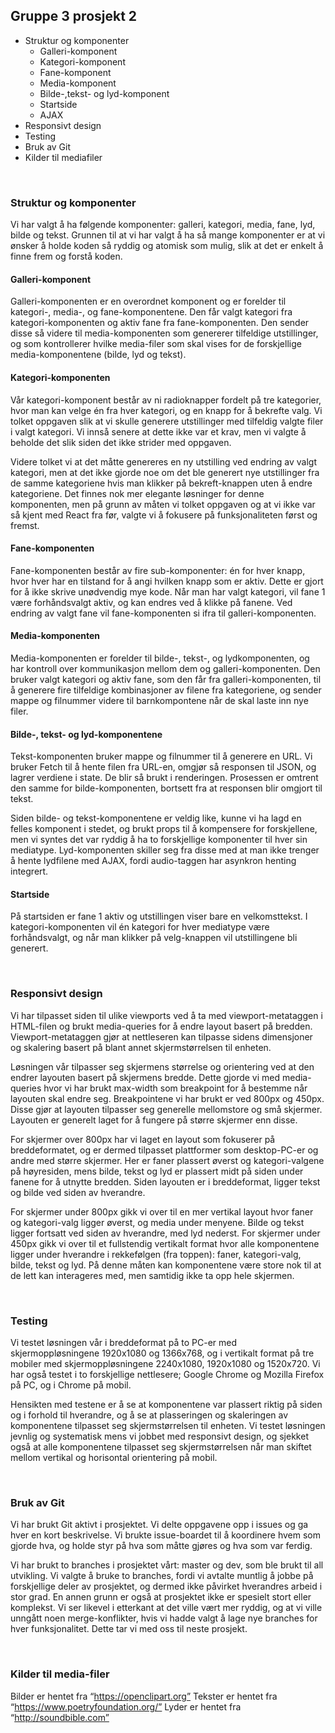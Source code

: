 ## Gruppe 3 prosjekt 2

* Struktur og komponenter
  * Galleri-komponent
  * Kategori-komponent
  * Fane-komponent
  * Media-komponent
  * Bilde-,tekst- og lyd-komponent
  * Startside
  * AJAX
* Responsivt design
* Testing
* Bruk av Git
* Kilder til mediafiler

<br />

### Struktur og komponenter
Vi har valgt å ha følgende komponenter: galleri, kategori, media, fane, lyd, bilde og tekst. Grunnen til at vi har valgt å ha så mange komponenter er at vi ønsker å holde koden så ryddig og atomisk som mulig, slik at det er enkelt å finne frem og forstå koden.

#### Galleri-komponent
Galleri-komponenten er en overordnet komponent og er forelder til kategori-, media-, og fane-komponentene. Den får valgt kategori fra kategori-komponenten og aktiv fane fra fane-komponenten. Den sender disse så videre til media-komponenten som genererer tilfeldige utstillinger, og som kontrollerer hvilke media-filer som skal vises for de forskjellige media-komponentene (bilde, lyd og tekst).

#### Kategori-komponenten
Vår kategori-komponent består av ni radioknapper fordelt på tre kategorier, hvor man kan velge én fra hver kategori, og en knapp for å bekrefte valg. Vi tolket oppgaven slik at vi skulle generere utstillinger med tilfeldig valgte filer i valgt kategori. Vi innså senere at dette ikke var et krav, men vi valgte å beholde det slik siden det ikke strider med oppgaven.

Videre tolket vi at det måtte genereres en ny utstilling ved endring av valgt kategori, men at det ikke gjorde noe om det ble generert nye utstillinger fra de samme kategoriene hvis man klikker på bekreft-knappen uten å endre kategoriene. Det finnes nok mer elegante løsninger for denne komponenten, men på grunn av måten vi tolket oppgaven og at vi ikke var så kjent med React fra før, valgte vi å fokusere på funksjonaliteten først og fremst.

#### Fane-komponenten
Fane-komponenten består av fire sub-komponenter: én for hver knapp, hvor hver har en tilstand for å angi hvilken knapp som er aktiv. Dette er gjort for å ikke skrive unødvendig mye kode. Når man har valgt kategori, vil fane 1 være forhåndsvalgt aktiv, og kan endres ved å klikke på fanene. Ved endring av valgt fane vil fane-komponenten si ifra til galleri-komponenten.

#### Media-komponenten
Media-komponenten er forelder til bilde-, tekst-, og lydkomponenten, og har kontroll over kommunikasjon mellom dem og galleri-komponenten. Den bruker valgt kategori og aktiv fane, som den får fra galleri-komponenten, til å generere fire tilfeldige kombinasjoner av filene fra kategoriene, og sender mappe og filnummer videre til barnkompontene når de skal laste inn nye filer.

#### Bilde-, tekst- og lyd-komponentene
Tekst-komponenten bruker mappe og filnummer til å generere en URL. Vi bruker Fetch til å hente filen fra URL-en, omgjør så responsen til JSON, og lagrer verdiene i state. De blir så brukt i renderingen. Prosessen er omtrent den samme for bilde-komponenten, bortsett fra at responsen blir omgjort til tekst.

Siden bilde- og tekst-komponentene er veldig like, kunne vi ha lagd en felles komponent i stedet, og brukt props til å kompensere for forskjellene, men vi syntes det var ryddig å ha to forskjellige komponenter til hver sin mediatype. Lyd-komponenten skiller seg fra disse med at man ikke trenger å hente lydfilene med AJAX, fordi audio-taggen har asynkron henting integrert.

#### Startside
På startsiden er fane 1 aktiv og utstillingen viser bare en velkomsttekst. I kategori-komponenten vil én kategori for hver mediatype være forhåndsvalgt, og når man klikker på velg-knappen vil utstillingene bli generert.

<br />

### Responsivt design
Vi har tilpasset siden til ulike viewports ved å ta med viewport-metataggen i HTML-filen og brukt media-queries for å endre layout basert på bredden. Viewport-metataggen gjør at nettleseren kan tilpasse sidens dimensjoner og skalering basert på blant annet skjermstørrelsen til enheten.

Løsningen vår tilpasser seg skjermens størrelse og orientering ved at den endrer layouten basert på skjermens bredde. Dette gjorde vi med media-queries hvor vi har brukt max-width som breakpoint for å bestemme når layouten skal endre seg. Breakpointene vi har brukt er ved 800px og 450px. Disse gjør at layouten tilpasser seg generelle mellomstore og små skjermer. Layouten er generelt laget for å fungere på større skjermer enn disse.

For skjermer over 800px har vi laget en layout som fokuserer på breddeformatet, og er dermed tilpasset plattformer som desktop-PC-er og andre med større skjermer. Her er faner plassert øverst og kategori-valgene på høyresiden, mens bilde, tekst og lyd er plassert midt på siden under fanene for å utnytte bredden. Siden layouten er i breddeformat, ligger tekst og bilde ved siden av hverandre.

For skjermer under 800px gikk vi over til en mer vertikal layout hvor faner og kategori-valg ligger øverst, og media under menyene. Bilde og tekst ligger fortsatt ved siden av hverandre, med lyd nederst. For skjermer under 450px gikk vi over til et fullstendig vertikalt format hvor alle komponentene ligger under hverandre i rekkefølgen (fra toppen): faner, kategori-valg, bilde, tekst og lyd. På denne måten kan komponentene være store nok til at de lett kan interageres med, men samtidig ikke ta opp hele skjermen.

<br />

### Testing
Vi testet løsningen vår i breddeformat på to PC-er med skjermoppløsningene 1920x1080 og 1366x768, og i vertikalt format på tre mobiler med skjermoppløsningene 2240x1080, 1920x1080 og 1520x720. Vi har også testet i to forskjellige nettlesere; Google Chrome og Mozilla Firefox på PC, og i Chrome på mobil.

Hensikten med testene er å se at komponentene var plassert riktig på siden og i forhold til hverandre, og å se at plasseringen og skaleringen av komponentene tilpasset seg skjermstørrelsen til enheten. Vi testet løsningen jevnlig og systematisk mens vi jobbet med responsivt design, og sjekket også at alle komponentene tilpasset seg skjermstørrelsen når man skiftet mellom vertikal og horisontal orientering på mobil.

<br />

### Bruk av Git
Vi har brukt Git aktivt i prosjektet. Vi delte oppgavene opp i issues og ga hver en kort beskrivelse. Vi brukte issue-boardet til å koordinere hvem som gjorde hva, og holde styr på hva som måtte gjøres og hva som var ferdig.

Vi har brukt to branches i prosjektet vårt: master og dev, som ble brukt til all utvikling. Vi valgte å bruke to branches, fordi vi avtalte muntlig å jobbe på forskjellige deler av prosjektet, og dermed ikke påvirket hverandres arbeid i stor grad. En annen grunn er også at prosjektet ikke er spesielt stort eller komplekst. Vi ser likevel i etterkant at det ville vært mer ryddig, og at vi ville unngått noen merge-konflikter, hvis vi hadde valgt å lage nye branches for hver funksjonalitet. Dette tar vi med oss til neste prosjekt.

<br />

### Kilder til media-filer
Bilder er hentet fra “https://openclipart.org”
Tekster er hentet fra “https://www.poetryfoundation.org/”
Lyder er hentet fra “http://soundbible.com”
